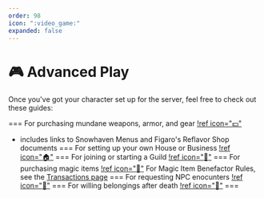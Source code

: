 ```yaml
---
order: 98
icon: ":video_game:"
expanded: false
---
```


<style>
h1:before { content: "🎮 " }
</style> 

# Advanced Play

Once you've got your character set up for the server, feel free to check out these guides:

=== For purchasing mundane weapons, armor, and gear
[!ref icon=":dollar:"](market.md)
- includes links to Snowhaven Menus and Figaro's Reflavor Shop documents
=== For setting up your own House or Business
[!ref icon=":house:"](housing.md)
=== For joining or starting a Guild
[!ref icon=":office:"](guilds.md)
=== For purchasing magic items
[!ref icon=":wind_chime:"](bm.md)
For Magic Item Benefactor Rules, see the [Transactions page](/records/transaction-log/#magic-item-benefactor-rules)
=== For requesting NPC enocunters
[!ref icon=":office:"](npcs.md)
=== For willing belongings after death
[!ref icon=":wind_chime:"](wills.md)
===
